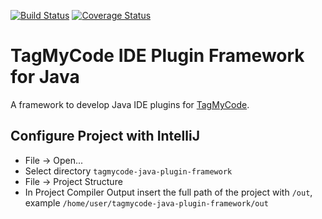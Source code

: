 [![Build Status](https://travis-ci.com/massimozappino/tagmycode-java-plugin-framework.svg?branch=master)](https://travis-ci.com/massimozappino/tagmycode-java-plugin-framework)
[![Coverage Status](https://coveralls.io/repos/github/massimozappino/tagmycode-java-plugin-framework/badge.svg?branch=master)](https://coveralls.io/github/massimozappino/tagmycode-java-plugin-framework?branch=master)

# TagMyCode IDE Plugin Framework for Java
A framework to develop Java IDE plugins for [TagMyCode](http://tagmycode.com).

## Configure Project with IntelliJ

* File -> Open...
* Select directory ```tagmycode-java-plugin-framework```
* File -> Project Structure
* In Project Compiler Output insert the full path of the project with ```/out```, example ```/home/user/tagmycode-java-plugin-framework/out```
